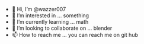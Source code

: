- 👋 Hi, I’m @wazzer007
- 👀 I’m interested in ... something
- 🌱 I’m currently learning ... math
- 💞️ I’m looking to collaborate on ... blender
- 📫 How to reach me ... you can reach me on git hub

<!---
wazzer007/wazzer007 is a ✨ special ✨ repository because its `README.md` (this file) appears on your GitHub profile.
You can click the Preview link to take a look at your changes.
--->
